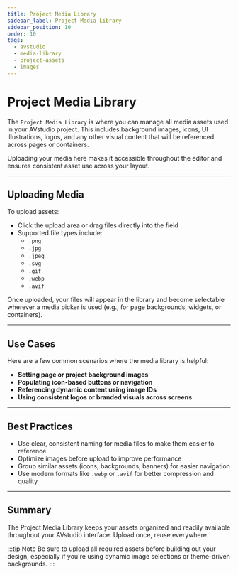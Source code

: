 ```yaml
---
title: Project Media Library
sidebar_label: Project Media Library
sidebar_position: 10
order: 10
tags:
  - avstudio
  - media-library
  - project-assets
  - images
---
```


# Project Media Library

The `Project Media Library` is where you can manage all media assets used in your AVstudio project. This includes background images, icons, UI illustrations, logos, and any other visual content that will be referenced across pages or containers.

Uploading your media here makes it accessible throughout the editor and ensures consistent asset use across your layout.

---

## Uploading Media

To upload assets:

- Click the upload area or drag files directly into the field
- Supported file types include:
  - `.png`
  - `.jpg`
  - `.jpeg`
  - `.svg`
  - `.gif`
  - `.webp`
  - `.avif`

Once uploaded, your files will appear in the library and become selectable wherever a media picker is used (e.g., for page backgrounds, widgets, or containers).

---

## Use Cases

Here are a few common scenarios where the media library is helpful:

- **Setting page or project background images**
- **Populating icon-based buttons or navigation**
- **Referencing dynamic content using image IDs**
- **Using consistent logos or branded visuals across screens**

---

## Best Practices

- Use clear, consistent naming for media files to make them easier to reference
- Optimize images before upload to improve performance
- Group similar assets (icons, backgrounds, banners) for easier navigation
- Use modern formats like `.webp` or `.avif` for better compression and quality

---

## Summary

The Project Media Library keeps your assets organized and readily available throughout your AVstudio interface. Upload once, reuse everywhere.

:::tip Note
Be sure to upload all required assets before building out your design, especially if you're using dynamic image selections or theme-driven backgrounds.
:::
